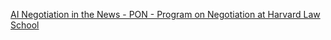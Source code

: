 [AI Negotiation in the News - PON - Program on Negotiation at Harvard Law School](https://qi.tc/qi/120117)
